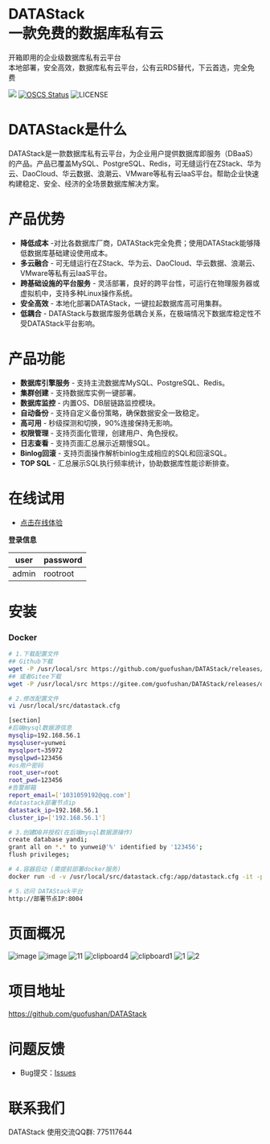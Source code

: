 <div>

<h1 style="border-bottom:none;">
    <b>DATAStack</b><br />
        一款免费的数据库私有云
    <br>
</h1>
<p>
开箱即用的企业级数据库私有云平台<br />
本地部署，安全高效，数据库私有云平台，公有云RDS替代，下云首选，完全免费
</p>
</div>
<div>

![](https://img.shields.io/badge/-x86_x64%20ARM%20Supports%20%E2%86%92-rgb\(84,56,255\)?style=flat-square\&logoColor=white\&logo=linux)
[![OSCS Status](https://www.oscs1024.com/platform/badge/cookieY/Yearning.svg?size=small)](https://www.murphysec.com/dr/nDuoncnUbuFMdrZsh7)
![LICENSE](https://img.shields.io/badge/license-AGPL%20-blue.svg)

</div>

# DATAStack是什么

DATAStack是一款数据库私有云平台，为企业用户提供数据库即服务（DBaaS）的产品。产品已覆盖MySQL、PostgreSQL、Redis，可无缝运行在ZStack、华为云、DaoCloud、华云数据、浪潮云、VMware等私有云IaaS平台。帮助企业快速构建稳定、安全、经济的全场景数据库解决方案。

# 产品优势

*   **降低成本** -对比各数据库厂商，DATAStack完全免费；使用DATAStack能够降低数据库基础建设使用成本。
*   **多云融合** - 可无缝运行在ZStack、华为云、DaoCloud、华云数据、浪潮云、VMware等私有云IaaS平台。
*   **跨基础设施的平台服务** - 灵活部署，良好的跨平台性，可运行在物理服务器或虚拟机中，支持多种Linux操作系统。
*   **安全高效** - 本地化部署DATAStack，一键拉起数据库高可用集群。
*   **低耦合** - DATAStack与数据库服务低耦合关系，在极端情况下数据库稳定性不受DATAStack平台影响。

# 产品功能

*   **数据库引擎服务** - 支持主流数据库MySQL、PostgreSQL、Redis。
*   **集群创建** - 支持数据库实例一键部署。
*   **数据库监控** - 内置OS、DB层链路监控模块。
*   **自动备份** - 支持自定义备份策略，确保数据安全一致稳定。
*   **高可用** - 秒级探测和切换，90%连接保持无影响。
*   **权限管理** - 支持页面化管理，创建用户、角色授权。
*   **日志查看** - 支持页面汇总展示近期慢SQL。
*   **Binlog回滚** - 支持页面操作解析binlog生成相应的SQL和回滚SQL。
*   **TOP SQL** - 汇总展示SQL执行频率统计，协助数据库性能诊断排查。

# 在线试用

*   [点击在线体验](http://60.205.0.241:8004/)

**登录信息**

| user  | password |
| ----- | -------- |
| admin | rootroot |

# 安装

### Docker

```bash
# 1.下载配置文件
## Github下载
wget -P /usr/local/src https://github.com/guofushan/DATAStack/releases/download/v1.1/datastack.cfg
## 或者Gitee下载
wget -P /usr/local/src https://gitee.com/guofushan/DATAStack/releases/download/v1.1/datastack.cfg

# 2.修改配置文件
vi /usr/local/src/datastack.cfg

[section]
#后端mysql数据源信息
mysqlip=192.168.56.1
mysqluser=yunwei
mysqlport=35972
mysqlpwd=123456
#os用户密码
root_user=root
root_pwd=123456
#告警邮箱
report_email=['1031059192@qq.com']
#datastack部署节点ip
datastack_ip=192.168.56.1
cluster_ip=['192.168.56.1']

# 3.创建DB并授权(在后端mysql数据源操作)
create database yandi;
grant all on *.* to yunwei@'%' identified by '123456';
flush privileges;

# 4.容器启动 (需提前部署docker服务)
docker run -d -v /usr/local/src/datastack.cfg:/app/datastack.cfg -it -p 8004:8004 -p 5001:5001 -p 9090:9090 -p 9093:9093 -p 3000:3000 -p 3001:3001 registry.cn-beijing.aliyuncs.com/datastack/datastack:latest

# 5.访问 DATAStack平台
http://部署节点IP:8004

```

# 页面概况
![image](https://github.com/user-attachments/assets/5add2fa6-9623-4f40-949c-73fe82356a01)
![image](https://github.com/user-attachments/assets/08bf23c7-1ebe-42ae-819a-0d7449f9e725)
![11](https://github.com/guofushan/DATAStack/assets/48540932/1ac2cd3c-f7d6-4cfc-9100-2304ab04766f)
![clipboard4](https://github.com/guofushan/DATAStack/assets/48540932/0b23513b-9a12-43d8-aaf7-d1381fa7fda6)
![clipboard1](https://github.com/guofushan/DATAStack/assets/48540932/7daf1014-cea4-4bab-8c3d-4d232b40acf8)
![1](https://github.com/guofushan/DATAStack/assets/48540932/ece697ea-c461-4dc7-bcfc-18c9f9d60fed)
![2](https://github.com/guofushan/DATAStack/assets/48540932/3c10e361-bd13-47e1-82d8-6d316de2ea56)

# 项目地址

<https://github.com/guofushan/DATAStack>

# 问题反馈

*   Bug提交：[Issues](https://github.com/guofushan/DATAStack/issues)

# 联系我们

DATAStack 使用交流QQ群:  775117644 <br />
